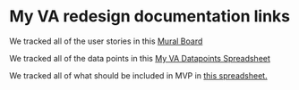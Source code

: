 # My VA redesign documentation links 

We tracked all of the user stories in this [Mural Board](https://app.mural.co/t/vsa0499/m/vsa0499/1597156877591/25248822b34df6bbf8041a9b11b3150974e51efb)


We tracked all of the data points in this [My VA Datapoints Spreadsheet](https://docs.google.com/spreadsheets/d/1fO3VxUj8U2M268GnpmNmlL8Jdl8E1as33SzuwoTneV8/edit#gid=1279308525)

We tracked all of what should be included in MVP in [this spreadsheet.](https://github.com/department-of-veterans-affairs/va.gov-team/blob/master/products/identity-personalization/my-va/2.0-redesign/design-ia/MyVA%20Updates%20(2).xlsx)
